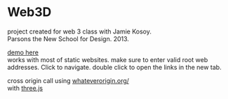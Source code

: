 <h1>Web3D</h1>

project created for web 3 class with Jamie Kosoy.<br/>
Parsons the New School for Design. 2013.<br/>

<a href="http://54.200.7.83/web3d/" target="_blank">demo here</a><br/>
works with most of static websites. make sure to enter valid root web addresses.
Click to navigate. double click to open the links in the new tab.

cross origin call using <a href="http://whateverorigin.org/" target="_blank">whateverorigin.org/</a><br/>
with <a href="threejs.org/" target="_blank" >three.js</a>
